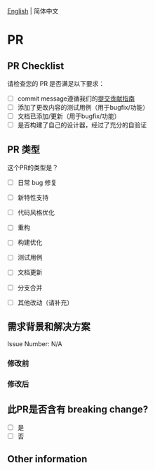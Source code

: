 [English](https://github.com/opentiny/tiny-engine-webservice/blob/main/.github/PULL_REQUEST_TEMPLATE.md) | 简体中文

# PR

## PR Checklist

请检查您的 PR 是否满足以下要求：

- [ ] commit message遵循我们的[提交贡献指南](https://github.com/opentiny/tiny-engine-webservice/blob/main/CONTRIBUTING.zh-CN.md)
- [ ] 添加了更改内容的测试用例（用于bugfix/功能）
- [ ] 文档已添加/更新（用于bugfix/功能）
- [ ] 是否构建了自己的设计器，经过了充分的自验证

## PR 类型

这个PR的类型是？

- [ ] 日常 bug 修复
- [ ] 新特性支持
- [ ] 代码风格优化
- [ ] 重构
- [ ] 构建优化
- [ ] 测试用例
- [ ] 文档更新
- [ ] 分支合并
- [ ] 其他改动（请补充）


## 需求背景和解决方案

<!--
1. 要解决的具体问题。
2. 新增特性，需要进行功能描述，并附上效果图。
3. 涉及UI/交互变动/Bugfix需要有修改前&修改后截图或 GIF。
-->


Issue Number: N/A

### 修改前


### 修改后

## 此PR是否含有 breaking change?

- [ ] 是
- [ ] 否

<!-- 如果此 PR 包含breaking change，请在下面从用户角度描述具体变化和其他风险。-->

## Other information
